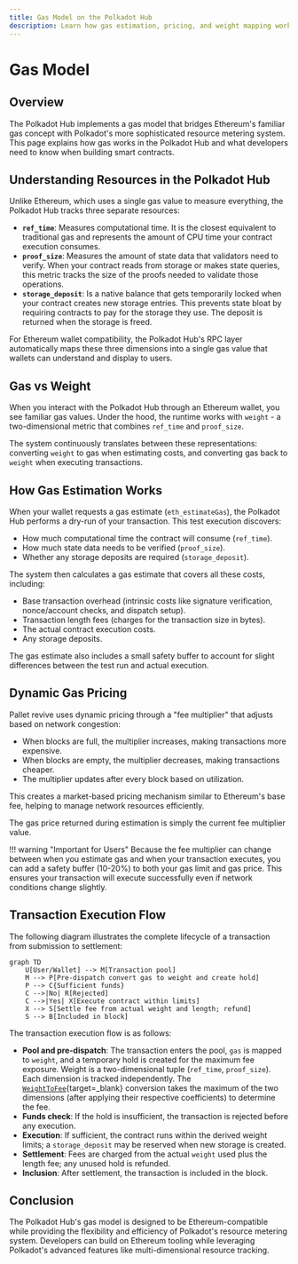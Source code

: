 ```yaml
---
title: Gas Model on the Polkadot Hub
description: Learn how gas estimation, pricing, and weight mapping work in the Polkadot Hub.
---
```


# Gas Model

## Overview

The Polkadot Hub implements a gas model that bridges Ethereum's familiar gas concept with Polkadot's more sophisticated resource metering system. This page explains how gas works in the Polkadot Hub and what developers need to know when building smart contracts.

## Understanding Resources in the Polkadot Hub

Unlike Ethereum, which uses a single gas value to measure everything, the Polkadot Hub tracks three separate resources:

- **`ref_time`**: Measures computational time. It is the closest equivalent to traditional gas and represents the amount of CPU time your contract execution consumes.
- **`proof_size`**: Measures the amount of state data that validators need to verify. When your contract reads from storage or makes state queries, this metric tracks the size of the proofs needed to validate those operations.
- **`storage_deposit`**: Is a native balance that gets temporarily locked when your contract creates new storage entries. This prevents state bloat by requiring contracts to pay for the storage they use. The deposit is returned when the storage is freed.

For Ethereum wallet compatibility, the Polkadot Hub's RPC layer automatically maps these three dimensions into a single gas value that wallets can understand and display to users.

## Gas vs Weight

When you interact with the Polkadot Hub through an Ethereum wallet, you see familiar gas values. Under the hood, the runtime works with `weight` - a two-dimensional metric that combines `ref_time` and `proof_size`.

The system continuously translates between these representations: converting `weight` to gas when estimating costs, and converting gas back to `weight` when executing transactions.

## How Gas Estimation Works

When your wallet requests a gas estimate (`eth_estimateGas`), the Polkadot Hub performs a dry-run of your transaction. This test execution discovers:

- How much computational time the contract will consume (`ref_time`).
- How much state data needs to be verified (`proof_size`).
- Whether any storage deposits are required (`storage_deposit`).

The system then calculates a gas estimate that covers all these costs, including:

- Base transaction overhead (intrinsic costs like signature verification, nonce/account checks, and dispatch setup).
- Transaction length fees (charges for the transaction size in bytes).
- The actual contract execution costs.
- Any storage deposits.

The gas estimate also includes a small safety buffer to account for slight differences between the test run and actual execution.

## Dynamic Gas Pricing

Pallet revive uses dynamic pricing through a "fee multiplier" that adjusts based on network congestion:

- When blocks are full, the multiplier increases, making transactions more expensive.
- When blocks are empty, the multiplier decreases, making transactions cheaper.
- The multiplier updates after every block based on utilization.

This creates a market-based pricing mechanism similar to Ethereum's base fee, helping to manage network resources efficiently.

The gas price returned during estimation is simply the current fee multiplier value.

!!! warning "Important for Users"
    Because the fee multiplier can change between when you estimate gas and when your transaction executes, you can add a safety buffer (10-20%) to both your gas limit and gas price. This ensures your transaction will execute successfully even if network conditions change slightly.

## Transaction Execution Flow

The following diagram illustrates the complete lifecycle of a transaction from submission to settlement:

```mermaid
graph TD
    U[User/Wallet] --> M[Transaction pool]
    M --> P[Pre-dispatch convert gas to weight and create hold]
    P --> C{Sufficient funds}
    C -->|No| R[Rejected]
    C -->|Yes| X[Execute contract within limits]
    X --> S[Settle fee from actual weight and length; refund]
    S --> B[Included in block]
```

The transaction execution flow is as follows:

- **Pool and pre-dispatch**: The transaction enters the pool, `gas` is mapped to `weight`, and a temporary hold is created for the maximum fee exposure. Weight is a two-dimensional tuple (`ref_time`, `proof_size`). Each dimension is tracked independently. The [`WeightToFee`](https://docs.rs/pallet-transaction-payment/latest/pallet_transaction_payment/pallet/trait.Config.html#associatedtype.WeightToFee){target=\_blank} conversion takes the maximum of the two dimensions (after applying their respective coefficients) to determine the fee.
- **Funds check**: If the hold is insufficient, the transaction is rejected before any execution.
- **Execution**: If sufficient, the contract runs within the derived weight limits; a `storage_deposit` may be reserved when new storage is created.
- **Settlement**: Fees are charged from the actual `weight` used plus the length fee; any unused hold is refunded.
- **Inclusion**: After settlement, the transaction is included in the block.

## Conclusion

The Polkadot Hub's gas model is designed to be Ethereum-compatible while providing the flexibility and efficiency of Polkadot's resource metering system. Developers can build on Ethereum tooling while leveraging Polkadot's advanced features like multi-dimensional resource tracking.